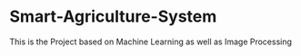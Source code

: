 # Smart-Agriculture-System
This is the Project based on Machine Learning as well as Image Processing

